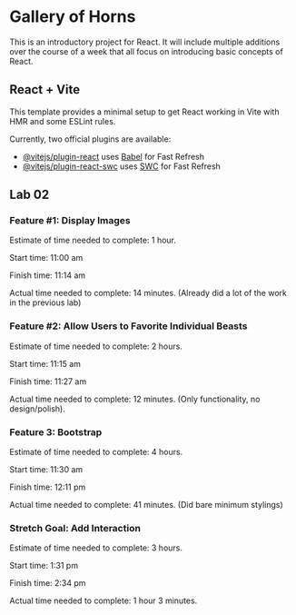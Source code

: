 # Gallery of Horns

This is an introductory project for React. It will include multiple additions over the course of a week that all focus on introducing basic concepts of React.

## React + Vite

This template provides a minimal setup to get React working in Vite with HMR and some ESLint rules.

Currently, two official plugins are available:

- [@vitejs/plugin-react](https://github.com/vitejs/vite-plugin-react/blob/main/packages/plugin-react/README.md) uses [Babel](https://babeljs.io/) for Fast Refresh
- [@vitejs/plugin-react-swc](https://github.com/vitejs/vite-plugin-react-swc) uses [SWC](https://swc.rs/) for Fast Refresh

## Lab 02

### Feature #1: Display Images

Estimate of time needed to complete: 1 hour.

Start time: 11:00 am

Finish time: 11:14 am

Actual time needed to complete: 14 minutes. (Already did a lot of the work in the previous lab)

### Feature #2: Allow Users to Favorite Individual Beasts

Estimate of time needed to complete: 2 hours.

Start time: 11:15 am

Finish time: 11:27 am

Actual time needed to complete: 12 minutes. (Only functionality, no design/polish).

### Feature 3: Bootstrap

Estimate of time needed to complete: 4 hours.

Start time: 11:30 am

Finish time: 12:11 pm

Actual time needed to complete: 41 minutes. (Did bare minimum stylings)

### Stretch Goal: Add Interaction

Estimate of time needed to complete: 3 hours.

Start time: 1:31 pm

Finish time: 2:34 pm

Actual time needed to complete: 1 hour 3 minutes.
